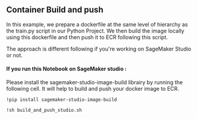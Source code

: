 

## Container Build and push
In this example, we prepare a dockerfile at the same level of hierarchy as the train.py script in our Python Project.
We then build the image locally using this dockerfile and then push it to ECR following this script. 

The approach is different following if you're working on SageMaker Studio or not. 

#### If you run this Notebook on SageMaker studio : 
Please install the sagemaker-studio-image-build librairy by running the following cell. It will help to build and push your docker image to ECR. 

```!pip install sagemaker-studio-image-build```

```!sh build_and_push_studio.sh```

